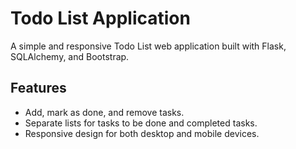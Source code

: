 # Todo List Application

A simple and responsive Todo List web application built with Flask, SQLAlchemy, and Bootstrap.

## Features

- Add, mark as done, and remove tasks.
- Separate lists for tasks to be done and completed tasks.
- Responsive design for both desktop and mobile devices.
